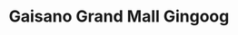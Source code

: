 ---
title: "Gaisano Grand Mall Gingoog"
url: /gingoog/gaisano-grand-mall-gingoog/
shop: Einkaufszentrum
---